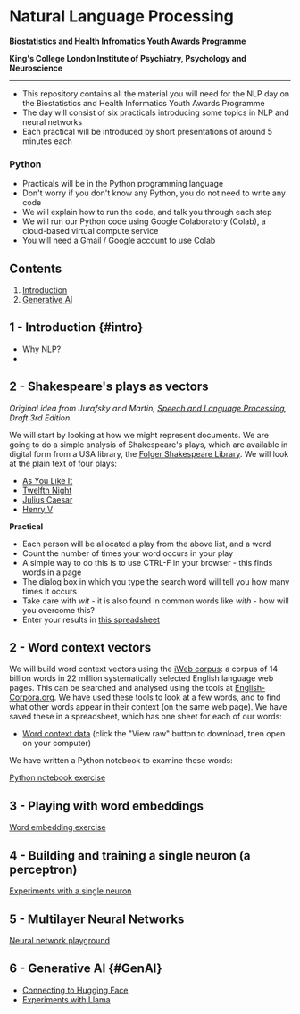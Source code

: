 # Natural Language Processing

**Biostatistics and Health Infromatics Youth Awards Programme**

**King's College London Institute of Psychiatry, Psychology and Neuroscience**

---


- This repository contains all the material you will need for the NLP day on the Biostatistics and Health Informatics Youth Awards Programme
- The day will consist of six practicals introducing some topics in NLP and neural networks
- Each practical will be introduced by short presentations of around 5 minutes each

### Python

- Practicals will be in the Python programming language
- Don't worry if you don't know any Python, you do not need to write any code
- We will explain how to run the code, and talk you through each step
- We will run our Python code using Google Colaboratory (Colab), a cloud-based virtual compute service
- You will need a Gmail / Google account to use Colab

## Contents

1. [Introduction](#introduction)
2. [Generative AI](#generative-ai)

## 1 - Introduction {#intro}

- Why NLP?
- 

## 2 - Shakespeare's plays as vectors
*Original idea from Jurafsky and Martin, [Speech and Language Processing](https://web.stanford.edu/~jurafsky/slp3/), Draft 3rd Edition.*

We will start by looking at how we might represent documents. We are going to do a simple analysis of Shakespeare's plays, which are available in digital form from a USA library, the [Folger Shakespeare Library](https://www.folger.edu/explore/shakespeares-works/download/). We will look at the plain text of four plays:

- [As You Like It](https://flgr.sh/txtfssAYLtxt)
- [Twelfth Night](https://flgr.sh/txtfssTN_txt)
- [Julius Caesar](https://flgr.sh/txtfssJC_txt)
- [Henry V](https://flgr.sh/txtfssH5_txt)

**Practical**

- Each person will be allocated a play from the above list, and a word
- Count the number of times your word occurs in your play
- A simple way to do this is to use CTRL-F in your browser - this finds words in a page
- The dialog box in which you type the search word will tell you how many times it occurs
- Take care with *wit* - it is also found in common words like *with* - how will you overcome this?
- Enter your results in [this spreadsheet](https://docs.google.com/spreadsheets/d/1W-NI1-CAufuXTCHISsbwvnqY5krQVnsAxqX2IKpNcVg/edit?usp=sharing)

## 2 - Word context vectors

We will build word context vectors using the [iWeb corpus](https://www.english-corpora.org/iweb/): a corpus of 14 billion words in 22 million systematically selected English language web pages. This can be searched and analysed using the tools at [English-Corpora.org](https://www.english-corpora.org/). We have used these tools to look at a few words, and to find what other words appear in their context (on the same web page). We have saved these in a spreadsheet, which has one sheet for each of our words:

- [Word context data](./contexts.xlsx) (click the "View raw" button to download, tnen open on your computer)

We have written a Python notebook to examine these words:

[Python notebook exercise](https://githubtocolab.com/KCL-Health-NLP/nlp_youth_awards/blob/main//plot_contexts.ipynb)

## 3 - Playing with word embeddings

[Word embedding exercise](https://githubtocolab.com/KCL-Health-NLP/nlp_youth_awards/blob/main/embeddings.ipynb)


## 4 - Building and training a single neuron (a perceptron)

[Experiments with a single neuron](https://githubtocolab.com/KCL-Health-NLP/nlp_youth_awards/blob/main//perceptrons.ipynb)

## 5 - Multilayer Neural Networks

[Neural network playground](https://playground.tensorflow.org/)

## 6 - Generative AI {#GenAI}

- [Connecting to Hugging Face](https://githubtocolab.com/KCL-Health-NLP/nlp_youth_awards/blob/main//hugging_face.ipynb)
- [Experiments with Llama](https://githubtocolab.com/KCL-Health-NLP/nlp_youth_awards/blob/main//llama.ipynb)

